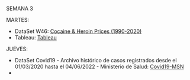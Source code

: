 SEMANA 3

MARTES:

* DataSet W46: [Cocaine & Heroin Prices (1990-2020)](https://data.world/makeovermonday/2022w46/workspace/file?filename=Cocaine+and+Heroin+Prices.xlsx)
* Tableau: [Tableau](https://laurita911.github.io/infovis/s3/tableaus3.html)

JUEVES:
* DataSet Covid19 - Archivo histórico de casos registrados desde el 01/03/2020 hasta el 04/06/2022 - Ministerio de Salud: [Covid19-MSN](https://sisa.msal.gov.ar/datos/descargas/covid-19/files/Covid19Casos.zip)
* 
